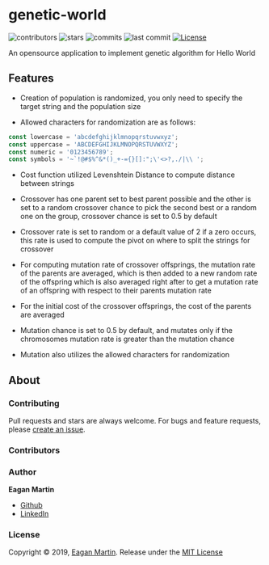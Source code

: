 # genetic-world

![contributors](https://badgen.net/github/contributors/pupupulp/genetic-world)
![stars](https://badgen.net/github/stars/pupupulp/genetic-world)
![commits](https://badgen.net/github/commits/pupupulp/genetic-world)
![last commit](https://badgen.net/github/last-commit/pupupulp/genetic-world)
[![License](https://badgen.net/github/license/pupupulp/genetic-world)](https://github.com/pupupulp/genetic-world/blob/master/LICENSE)

An opensource application to implement genetic algorithm for Hello World

## Features

+ Creation of population is randomized, you only need to specify the target string and the population size

+ Allowed characters for randomization are as follows:

```js
const lowercase = 'abcdefghijklmnopqrstuvwxyz';
const uppercase = 'ABCDEFGHIJKLMNOPQRSTUVWXYZ';
const numeric = '0123456789';
const symbols = '~`!@#$%^&*()_+-={}[]:";\'<>?,./|\\ ';
```

+ Cost function utilized Levenshtein Distance to compute distance between strings

+ Crossover has one parent set to best parent possible and the other is set to a random crossover chance to pick the second best or a random one on the group, crossover chance is set to 0.5 by default

+ Crossover rate is set to random or a default value of 2 if a zero occurs, this rate is used to compute the pivot on where to split the strings for crossover

+ For computing mutation rate of crossover offsprings, the mutation rate of the parents are averaged, which is then added to a new random rate of the offspring which is also averaged right after to get a mutation rate of an offspring with respect to their parents mutation rate 

+ For the initial cost of the crossover offsprings, the cost of the parents are averaged 

+ Mutation chance is set to 0.5 by default, and mutates only if the chromosomes mutation rate is greater than the mutation chance

+ Mutation also utilizes the allowed characters for randomization

## About

### Contributing

Pull requests and stars are always welcome. For bugs and feature requests, please [create an issue](https://github.com/pupupulp/genetic-world/issues/new).

### Contributors

### Author

**Eagan Martin**
- [Github](https://github.com/pupupulp)
- [LinkedIn]()

### License

Copyright © 2019, [Eagan Martin](https://github.com/pupupulp). Release under the [MIT License](https://github.com/pupupulp/genetic-world/blob/master/LICENSE)